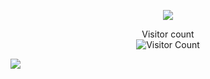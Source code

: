 <p align="center">
  <img src="https://github-readme-stats.vercel.app/api?username=dolbolesya&title_color=e07eed&text_color=9f9f9f&show_icons=true&bg_color=00000000&hide_border=true&hide_title=false&icon_color=e07eed&count_private=true" />
</p>

<p align="center"> 
  Visitor count<br>
  <img src="https://profile-counter.glitch.me/dolbolesya/count.svg" alt="Visitor Count" />
</p>

<p>
  <a href="https://www.codewars.com/users/dolbolesya">
    <img src="https://www.codewars.com/users/dolbolesya/badges/large">
  </a> 
</p>
